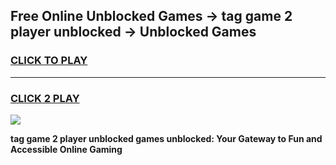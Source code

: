 
## Free Online Unblocked Games → tag game 2 player unblocked → Unblocked Games
<h3>
<a href="https://premium.freeplayer.one?title=tag_game_2_player_unblocked&ref=21F">CLICK TO PLAY</a></h3>
<hr>

<h3>
<a href="https://premium.freeplayer.one?title=tag_game_2_player_unblocked&ref=21F">CLICK 2 PLAY</a>
  
</h3>

<a href="https://premium.freeplayer.one?title=tag_game_2_player_unblocked&ref=21F/"><img src="https://clearcache.store/games.png"></a>


**tag game 2 player unblocked games unblocked: Your Gateway to Fun and Accessible Online Gaming**
